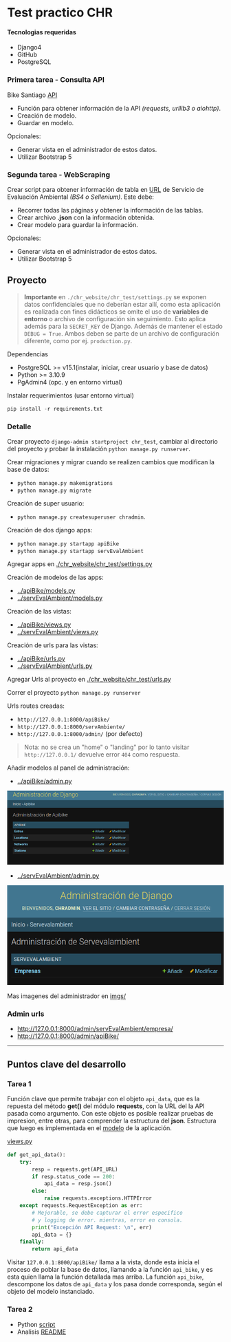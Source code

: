 # Test practico CHR

#### Tecnologias requeridas

- Django4
- GitHub
- PostgreSQL

### Primera tarea - Consulta API

Bike Santiago [API](http://api.citybik.es/v2/networks/bikesantiago)

- Función para obtener información de la API *(requests, urllib3 o aiohttp)*.
- Creación de modelo.
- Guardar en modelo.

Opcionales:

- Generar vista en el administrador de estos datos.
- Utilizar Bootstrap 5

### Segunda tarea - WebScraping

Crear script para obtener información de tabla en
[URL](https://seia.sea.gob.cl/busqueda/buscarProyectoAction.php) de Servicio de
Evaluación Ambiental *(BS4 o Sellenium)*. Este debe:

- Recorrer todas las páginas y obtener la información de las tablas.
- Crear archivo **.json** con la información obtenida.
- Crear modelo para guardar la información.

Opcionales:

- Generar vista en el administrador de estos datos.
- Utilizar Bootstrap 5


## Proyecto

> **Importante** en `./chr_website/chr_test/settings.py` se exponen datos
> confidenciales que no deberían estar allí, como esta aplicación es realizada
> con fines didácticos se omite el uso de **variables de entorno** o archivo
> de configuración sin seguimiento. Esto aplica además para la `SECRET_KEY` de
> Django. Además de mantener el estado `DEBUG = True`. Ambos deben se parte de
> un archivo de configuración diferente, como por ej. `production.py`.

Dependencias

- PostgreSQL >= v15.1(instalar, iniciar, crear usuario y base de datos)
- Python >= 3.10.9
- PgAdmin4 (opc. y en entorno virtual)

<!-- ![](./imgs/pgadmin.png) -->

Instalar requerimientos (usar entorno virtual)

```py
pip install -r requirements.txt
```

### Detalle

Crear proyecto `django-admin startproject chr_test`, cambiar al directorio del
proyecto y probar la instalación `python manage.py runserver`.

Crear migraciones y migrar cuando se realizen cambios que modifican la base de datos:

- `python manage.py makemigrations`
- `python manage.py migrate`

Creación de super usuario:

- `python manage.py createsuperuser chradmin`.

Creación de dos django apps:

- `python manage.py startapp apiBike`
- `python manage.py startapp servEvalAmbient`

Agregar apps en [./chr_website/chr_test/settings.py](./chr_website/chr_test/settings.py)

Creación de modelos de las apps:

- [../apiBike/models.py](./chr_website/apiBike/models.py)
- [../servEvalAmbient/models.py](./chr_website/servEvalAmbient/models.py)

Creación de las vistas:

- [../apiBike/views.py](./chr_website/apiBike/views.py)
- [../servEvalAmbient/views.py](./chr_website/servEvalAmbient/views.py)

Creación de urls para las vistas:

- [../apiBike/urls.py](./chr_website/apiBike/urls.py)
- [../servEvalAmbient/urls.py](./chr_website/servEvalAmbient/urls.py)

Agregar Urls al proyecto en [./chr_website/chr_test/urls.py](./chr_website/chr_test/urls.py)

Correr el proyecto `python manage.py runserver`

Urls routes creadas:

- `http://127.0.0.1:8000/apiBike/`
- `http://127.0.0.1:8000/servAmbiente/`
- `http://127.0.0.1:8000/admin/` (por defecto)

> Nota: no se crea un "home" o "landing" por lo tanto visitar `http://127.0.0.1/`
> devuelve error `404` como respuesta.

Añadir modelos al panel de administración:

- [../apiBike/admin.py](./chr_website/apiBike/admin.py)

![](./imgs/django_admin-apiBike.png)

- [../servEvalAmbient/admin.py](./chr_website/servEvalAmbient/admin.py)

![](./imgs/django_admin-servEvalAmbient.png)

Mas imagenes del administrador en [imgs/](./imgs)

### Admin urls

- http://127.0.0.1:8000/admin/servEvalAmbient/empresa/
- http://127.0.0.1:8000/admin/apiBike/

----

## Puntos clave del desarrollo

### Tarea 1


Función clave que permite trabajar con el objeto `api_data`, que es la repuesta
del método **get()** del módulo **requests**, con la URL del la API pasada como
argumento. Con este objeto es posible realizar pruebas de impresion, entre otras,
para comprender la estructura del **json**. Estructura que luego es implementada
en el [modelo](./chr_website/apiBike/models.py) de la aplicación.

[views.py](./chr_website/apiBike/views.py)

```py
def get_api_data():
    try:
        resp = requests.get(API_URL)
        if resp.status_code == 200:
            api_data = resp.json()
        else:
            raise requests.exceptions.HTTPError
    except requests.RequestException as err:
        # Mejorable, se debe capturar el error especifico
        # y logging de error. mientras, error en consola.
        print("Excepción API Request: \n", err)
        api_data = {}
    finally:
        return api_data
```

Visitar `127.0.0.1:8000/apiBike/` llama a la vista, donde esta inicia el proceso
de poblar la base de datos, llamando a la función `api_bike`, y es esta quien
llama la función detallada mas arriba. La función `api_bike`, descompone los datos
de `api_data` y los pasa donde corresponda, según el objeto del modelo instanciado.


### Tarea 2

- Python [script](./chr_website/servEvalAmbient/webscrap/get_sea_data.py)
- Analisis [README](./chr_website/servEvalAmbient/webscrap/scraping_sea.md)
